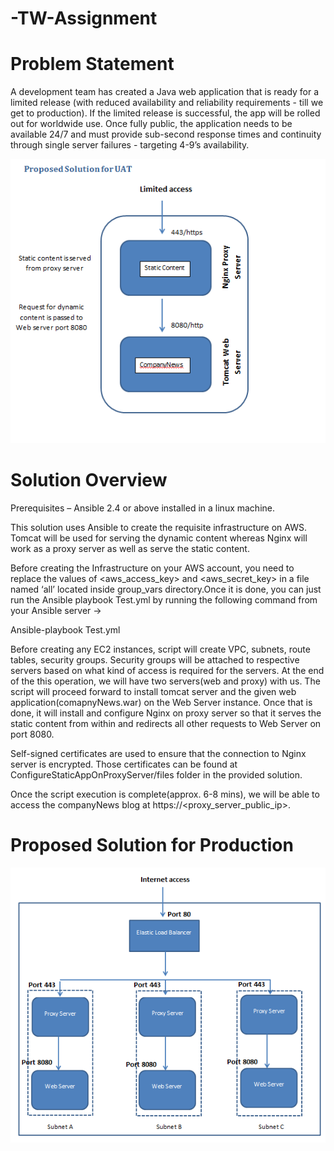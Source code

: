 # -TW-Assignment

# Problem Statement
A development team has created a Java web application that is ready for a limited release (with reduced availability and reliability requirements - till we get to production). If the limited release is successful, the app will be rolled out for worldwide use. Once fully public, the application needs to be available 24/7 and must provide sub-second response times and continuity through single server failures - targeting 4-9’s availability.

![](images/UAT.PNG)

# Solution Overview

Prerequisites – Ansible 2.4 or above installed in a linux machine.

This solution uses Ansible to create the requisite infrastructure on AWS. Tomcat will be used for serving the dynamic content whereas Nginx will work as a proxy server as well as serve the static content.

Before creating the Infrastructure on your AWS account, you need to replace the values of <aws_access_key> and <aws_secret_key> in a file named ‘all’ located inside group_vars directory.Once it is done, you can just run the Ansible playbook Test.yml by running the following command from your Ansible server ->

Ansible-playbook Test.yml

Before creating any EC2 instances, script will create VPC, subnets, route tables, security groups. Security groups will be attached to respective servers based on what kind of access is required for the servers. At the end of the this operation, we will have two servers(web and proxy) with us. The script will proceed forward to install tomcat server and the given web application(comapnyNews.war) on the Web Server instance. Once that is done, it will install and configure Nginx on proxy server so that it serves the static content from within and redirects all other requests to Web Server on port 8080.

Self-signed certificates are used to ensure that the connection to Nginx server is encrypted. Those certificates can be found at ConfigureStaticAppOnProxyServer/files folder in the provided solution.

Once the script execution is complete(approx. 6-8 mins), we will be able to access the companyNews blog at https://<proxy_server_public_ip>.

# Proposed Solution for Production

![](images/Prod.PNG)
